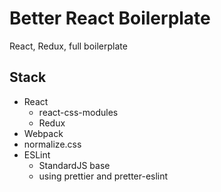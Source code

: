 # Better React Boilerplate

React, Redux, full boilerplate

## Stack

- React
  - react-css-modules
  - Redux
- Webpack
- normalize.css
- ESLint
  - StandardJS base
  - using prettier and pretter-eslint
